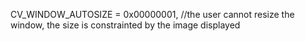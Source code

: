 CV_WINDOW_AUTOSIZE     = 0x00000001, //the user cannot resize the window, the size is constrainted by the image displayed
